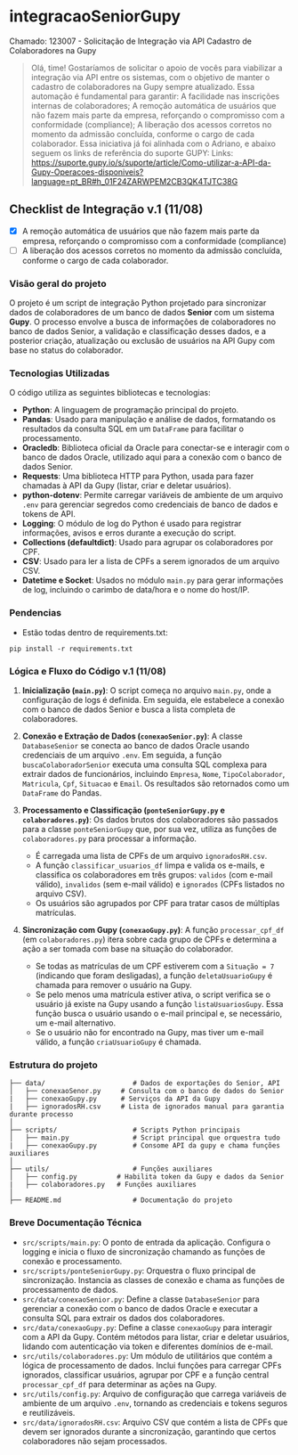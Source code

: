 # integracaoSeniorGupy
Chamado: 123007 - Solicitação de Integração via API Cadastro de Colaboradores na Gupy
>Olá, time!
>Gostaríamos de solicitar o apoio de vocês para viabilizar a integração via API entre os sistemas, com o objetivo de manter o cadastro de colaboradores na Gupy sempre atualizado.
>Essa automação é fundamental para garantir:
>A facilidade nas inscrições internas de colaboradores;
>A remoção automática de usuários que não fazem mais parte da empresa, reforçando o compromisso com a conformidade (compliance);
>A liberação dos acessos corretos no momento da admissão concluída, conforme o cargo de cada colaborador.
>Essa iniciativa já foi alinhada com o Adriano, e abaixo seguem os links de referência do suporte GUPY:
>Links:
>https://suporte.gupy.io/s/suporte/article/Como-utilizar-a-API-da-Gupy-Operacoes-disponiveis?language=pt_BR#h_01F24ZARWPEM2CB3QK4TJTC38G

## Checklist de Integração v.1 (11/08)
- [x] A remoção automática de usuários que não fazem mais parte da empresa, reforçando o compromisso com a conformidade (compliance)
- [ ] A liberação dos acessos corretos no momento da admissão concluída, conforme o cargo de cada colaborador.

### Visão geral do projeto
O projeto é um script de integração Python projetado para sincronizar dados de colaboradores de um banco de dados **Senior** com um sistema **Gupy**. O processo envolve a busca de informações de colaboradores no banco de dados Senior, a validação e classificação desses dados, e a posterior criação, atualização ou exclusão de usuários na API Gupy com base no status do colaborador.

### Tecnologias Utilizadas
O código utiliza as seguintes bibliotecas e tecnologias:
- **Python**: A linguagem de programação principal do projeto.
- **Pandas**: Usado para manipulação e análise de dados, formatando os resultados da consulta SQL em um `DataFrame` para facilitar o processamento.
- **Oracledb**: Biblioteca oficial da Oracle para conectar-se e interagir com o banco de dados Oracle, utilizado aqui para a conexão com o banco de dados Senior.
- **Requests**: Uma biblioteca HTTP para Python, usada para fazer chamadas à API da Gupy (listar, criar e deletar usuários).
- **python-dotenv**: Permite carregar variáveis de ambiente de um arquivo `.env` para gerenciar segredos como credenciais de banco de dados e tokens de API.
- **Logging**: O módulo de log do Python é usado para registrar informações, avisos e erros durante a execução do script.
- **Collections (defaultdict)**: Usado para agrupar os colaboradores por CPF.
- **CSV**: Usado para ler a lista de CPFs a serem ignorados de um arquivo CSV.
- **Datetime e Socket**: Usados no módulo `main.py` para gerar informações de log, incluindo o carimbo de data/hora e o nome do host/IP.

### Pendencias
- Estão todas dentro de requirements.txt: 
```
pip install -r requirements.txt
```

### Lógica e Fluxo do Código v.1 (11/08)

1. **Inicialização (`main.py`)**: O script começa no arquivo `main.py`, onde a configuração de logs é definida. Em seguida, ele estabelece a conexão com o banco de dados Senior e busca a lista completa de colaboradores.

2. **Conexão e Extração de Dados (`conexaoSenior.py`)**: A classe `DatabaseSenior` se conecta ao banco de dados Oracle usando credenciais de um arquivo `.env`. Em seguida, a função `buscaColaboradorSenior` executa uma consulta SQL complexa para extrair dados de funcionários, incluindo `Empresa`, `Nome`, `TipoColaborador`, `Matricula`, `Cpf`, `Situacao` e `Email`. Os resultados são retornados como um `DataFrame` do Pandas.

3. **Processamento e Classificação (`ponteSeniorGupy.py` e `colaboradores.py`)**: Os dados brutos dos colaboradores são passados para a classe `ponteSeniorGupy` que, por sua vez, utiliza as funções de `colaboradores.py` para processar a informação.
    - É carregada uma lista de CPFs de um arquivo `ignoradosRH.csv`.
    - A função `classificar_usuarios_df` limpa e valida os e-mails, e classifica os colaboradores em três grupos: `validos` (com e-mail válido), `invalidos` (sem e-mail válido) e `ignorados` (CPFs listados no arquivo CSV).
    - Os usuários são agrupados por CPF para tratar casos de múltiplas matrículas.

4. **Sincronização com Gupy (`conexaoGupy.py`)**: A função `processar_cpf_df` (em `colaboradores.py`) itera sobre cada grupo de CPFs e determina a ação a ser tomada com base na situação do colaborador.
    - Se todas as matrículas de um CPF estiverem com a `Situação = 7` (indicando que foram desligadas), a função `deletaUsuarioGupy` é chamada para remover o usuário na Gupy.
    - Se pelo menos uma matrícula estiver ativa, o script verifica se o usuário já existe na Gupy usando a função `listaUsuariosGupy`. Essa função busca o usuário usando o e-mail principal e, se necessário, um e-mail alternativo.
    - Se o usuário não for encontrado na Gupy, mas tiver um e-mail válido, a função `criaUsuarioGupy` é chamada.

### Estrutura do projeto

```
├── data/                      # Dados de exportações do Senior, API
│   ├── conexaoSenor.py     # Consulta com o banco de dados do Senior
|   ├── conexaoGupy.py      # Serviços da API da Gupy
|   ├── ignoradosRH.csv     # Lista de ignorados manual para garantia durante processo 
│
├── scripts/                   # Scripts Python principais
│   ├── main.py                # Script principal que orquestra tudo
|   ├── conexaoGupy.py         # Consome API da gupy e chama funções auxiliares
│
├── utils/                     # Funções auxiliares
│   ├── config.py          # Habilita token da Gupy e dados da Senior 
|   ├── colaboradores.py   # Funções auxiliares
│
├── README.md                  # Documentação do projeto
```

### Breve Documentação Técnica
- `src/scripts/main.py`: O ponto de entrada da aplicação. Configura o logging e inicia o fluxo de sincronização chamando as funções de conexão e processamento.
- `src/scripts/ponteSeniorGupy.py`: Orquestra o fluxo principal de sincronização. Instancia as classes de conexão e chama as funções de processamento de dados.
- `src/data/conexaoSenior.py`: Define a classe `DatabaseSenior` para gerenciar a conexão com o banco de dados Oracle e executar a consulta SQL para extrair os dados dos colaboradores.
- `src/data/conexaoGupy.py`: Define a classe `conexaoGupy` para interagir com a API da Gupy. Contém métodos para listar, criar e deletar usuários, lidando com autenticação via token e diferentes domínios de e-mail.
- `src/utils/colaboradores.py`: Um módulo de utilitários que contém a lógica de processamento de dados. Inclui funções para carregar CPFs ignorados, classificar usuários, agrupar por CPF e a função central `processar_cpf_df` para determinar as ações na Gupy.
- `src/utils/config.py`: Arquivo de configuração que carrega variáveis de ambiente de um arquivo `.env`, tornando as credenciais e tokens seguros e reutilizáveis.
- `src/data/ignoradosRH.csv`: Arquivo CSV que contém a lista de CPFs que devem ser ignorados durante a sincronização, garantindo que certos colaboradores não sejam processados.